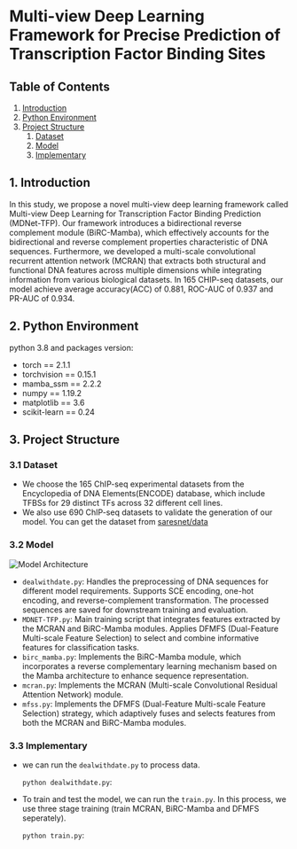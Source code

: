 # Multi-view Deep Learning Framework for Precise Prediction of Transcription Factor Binding Sites

## Table of Contents
1. [Introduction](#Introduction)
2. [Python Environment](#python-environment)
3. [Project Structure](#Project-Structure)
   1. [Dataset](#Dataset)
   2. [Model](#Model)
   3. [Implementary](#Implementary)
## 1. Introduction
In this study, we propose a novel multi-view deep learning framework called Multi-view Deep Learning for Transcription Factor Binding Prediction (MDNet-TFP). Our framework introduces a bidirectional reverse complement module (BiRC-Mamba), which effectively accounts for the bidirectional and reverse complement properties characteristic of DNA sequences. Furthermore, we developed a multi-scale convolutional recurrent attention network (MCRAN) that extracts both structural and functional DNA features across multiple dimensions while integrating information from various biological datasets. In 165 CHIP-seq datasets, our model achieve average accuracy(ACC) of 0.881, ROC-AUC of 0.937 and PR-AUC of 0.934.

## 2. Python Environment
python 3.8 and packages version:
+ torch == 2.1.1
+ torchvision == 0.15.1
+ mamba_ssm == 2.2.2
+ numpy == 1.19.2
+ matplotlib == 3.6
+ scikit-learn == 0.24
## 3. Project Structure
### 3.1 Dataset
- We choose the 165 ChIP-seq experimental datasets from the Encyclopedia of DNA Elements(ENCODE) database, which include TFBSs for 29 distinct TFs across 32 different cell lines. 
- We also use 690 ChIP-seq datasets to validate the generation of our model. You can get the dataset from [saresnet/data](https://csbioinformatics.njust.edu.cn/saresnet/html/Data.html)
### 3.2 Model

![Model Architecture](MDNet-TFP.png)
- ```dealwithdate.py```: Handles the preprocessing of DNA sequences for different model requirements. Supports SCE encoding, one-hot encoding, and reverse-complement transformation. The processed sequences are saved for downstream training and evaluation.
- ```MDNET-TFP.py```: Main training script that integrates features extracted by the MCRAN and BiRC-Mamba modules. Applies DFMFS (Dual-Feature Multi-scale Feature Selection) to select and combine informative features for classification tasks.
- ```birc_mamba.py```: Implements the BiRC-Mamba module, which incorporates a reverse complementary learning mechanism based on the Mamba architecture to enhance sequence representation.
- ```mcran.py```: Implements the MCRAN (Multi-scale Convolutional Residual Attention Network) module.
- ```mfss.py```: Implements the DFMFS (Dual-Feature Multi-scale Feature Selection) strategy, which adaptively fuses and selects features from both the MCRAN and BiRC-Mamba modules.

### 3.3 Implementary
- we can run the ```dealwithdate.py``` to process data.

    ```python dealwithdate.py```:
- To train and test the model, we can run the ```train.py```. In this process, we use three stage training (train MCRAN, BiRC-Mamba and DFMFS seperately).
  
    ```python train.py```:
